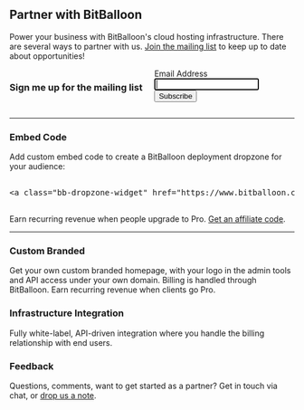 ## Partner with BitBalloon

<p class="lead">Power your business with BitBalloon's cloud hosting infrastructure. There are several ways to partner with us. <a href="#mailing-signup" data-reveal-id="mailing-signup" >Join the mailing list</a> to keep up to date about opportunities!</p>

<div id="mailing-signup" class="reveal-modal small">

  <div class="mailchimp-form large-12 columns">
    <h3>Sign me up for the mailing list</h3>
    <!-- Begin MailChimp Signup Form -->
    <div id="mc_embed_signup">
      <form action="http://webpop.us2.list-manage1.com/subscribe/post?u=3ca88a0cd26d026e590224d67&amp;id=e52baf3348" method="post" id="mc-embedded-subscribe-form" name="mc-embedded-subscribe-form" class="validate" target="_blank" novalidate="">
      <div class="mc-field-group">
        <label for="mce-EMAIL">Email Address</label>
        <div class="row collapse">
          <div class="large-8 columns">
            <div class="small-10 columns">
              <input type="email" value="" name="EMAIL" class="required email" id="mce-EMAIL" autofocus="autofocus">
            </div>
          </div>
          <div class="small-8 columns">
            <button type="submit" value="Subscribe" name="subscribe" id="mc-embedded-subscribe" class="button">Subscribe</button>
          </div>
          <div id="mce-responses" class="clear">
            <div class="response" id="mce-error-response" style="display:none"></div>
            <div class="response" id="mce-success-response" style="display:none"></div>
          </div>
        </div>
      </div>
      </form>
    </div>
  </div>

</div>



* * *

### Embed Code

Add custom embed code to create a BitBalloon deployment dropzone for your audience:


<pre class="prettyprint">

&lt;a class="bb-dropzone-widget" href="https://www.bitballoon.com?af=CHANGEME"&gt;BitBalloon&lt;/a&gt; &lt;script&gt; (function(w,d) { if(!w.bb_embed) { var e = d.createElement("script"); e.async=1; e.src = "https://www.bitballoon.com/embed/script.js"; d.body.appendChild(e); } })(window, document);&lt;/script&gt;

</pre>

Earn recurring revenue when people upgrade to Pro. <a href="#" data-reveal-id="contact">Get an affiliate code</a>.

* * *

### Custom Branded

Get your own custom branded homepage, with your logo in the admin tools and API access under your own domain. Billing is handled through BitBalloon. Earn recurring revenue when clients go Pro.

### Infrastructure Integration

Fully white-label, API-driven integration where you handle the billing relationship with end users.

### Feedback
Questions, comments, want to get started as a partner?
Get in touch via chat, or <a href="#" data-reveal-id="contact">drop us a note</a>.
